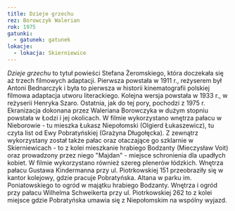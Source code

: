 ```yaml
---
title: Dzieje grzechu
rez: Borowczyk Walerian
rok: 1975
gatunki: 
  - gatunek: gatunek
lokacje:
  - lokacja: Skierniewice
---
```

*Dzieje grzechu* to tytuł powieści Stefana Żeromskiego, która doczekała się aż trzech filmowych adaptacji. Pierwsza powstała w 1911 r., reżyserem był Antoni Bednarczyk i była to pierwsza w historii kinematografii polskiej filmowa adaptacja utworu literackiego. Kolejna wersja powstała w 1933 r., w reżyserii Henryka Szaro. Ostatnia, jak do tej pory, pochodzi z 1975 r. 
Ekranizacja dokonana przez Waleriana Borowczyka w dużym stopniu powstała w Łodzi i jej okolicach. W filmie wykorzystano wnętrza pałacu w Nieborowie - tu mieszka Łukasz Niepołomski (Olgierd Łukaszewicz), tu czyta list od Ewy Pobratyńskiej (Grażyna Długołęcka). Z zewnątrz wykorzystany został także pałac oraz otaczające go szklarnie w Skierniewicach - to z kolei mieszkanie hrabiego Bodzanty (Mieczysław Voit) oraz prowadzony przez niego "Majdan" - miejsce schronienia dla upadłych kobiet. 
W filmie wykorzystano również szereg plenerów łódzkich. Wnętrza pałacu Gustawa Kindermanna przy ul. Piotrkowskiej 151 przeobraziły się w kantor kolejowy, gdzie pracuje Pobratyńska. Altana w parku im. Poniatowskiego to ogród w majątku hrabiego Bodzanty. Wnętrza i ogród przy pałacu Wilhelma Schweikerta przy ul. Piotrkowskiej 262 to z kolei miejsce gdzie Pobratyńska umawia się z Niepołomskim na wspólny wyjazd.

